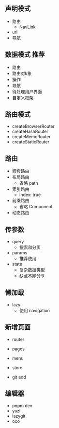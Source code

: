 ## 声明模式
- 路由
  - NavLink
- url
- 导航

## 数据模式 推荐
- 路由
- 路由对k象
- 操作
- 导航
- 待处理用户界面
- 自定义框架

## 路由模式
- createBrowserRouter
- createHashRouter
- createMemoRouter
- createStaticRouter

## 路由

- 嵌套路由
- 布局路由
  - 省略 path
- 索引路由
  - index: true
- 前缀路由
  - 省略 Component
- 动态路由

## 传参数
- query
  - 搜索和分页
- params
  - 推荐使用
- state
  - 复杂数据类型
  - 缺点不能分享

## 懒加载
- lazy
  - 使用 navigation

## 新增页面

- router
- pages
- menu

- store
- git add

## 编辑器
- pnpm dev
- yazi
- lazygit
- oco
